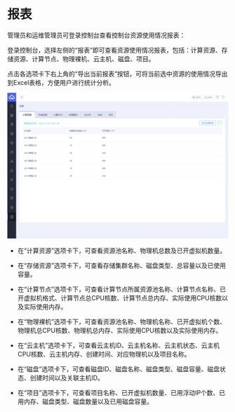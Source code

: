 # 报表

管理员和运维管理员可登录控制台查看控制台资源使用情况报表：

登录控制台，选择左侧的“报表”即可查看资源使用情况报表，包括：计算资源、存储资源、计算节点、物理裸机、云主机、磁盘、项目。

点击各选项卡下右上角的“导出当前报表”按钮，可将当前选中资源的使用情况导出到Excel表格，方便用户进行统计分析。

![](/assets/报表-计算资源.png)

* 在“计算资源”选项卡下，可查看资源池名称、物理机总数及已开虚拟机数量。
* 在“存储资源”选项卡下，可查看存储集群名称、磁盘类型、总容量以及已使用容量。
* 在“计算节点”选项卡下，可查看计算节点所属资源池名称、计算节点名称、已开虚拟机格式、计算节点总CPU核数、计算节点总内存、实际使用CPU核数以及实际使用内存。
* 在“物理裸机”选项卡下，可查看资源池名称、物理机名称、已开虚拟机个数、物理机总CPU核数、物理机总内存、实际使用CPU核数以及实际使用内存。
* 在“云主机”选项卡下，可查看云主机ID、云主机名称、云主机状态、云主机CPU核数、云主机内存、创建时间、对应物理机以及项目名称。

* 在“磁盘”选项卡下，可查看磁盘ID、磁盘名称、磁盘类型、磁盘容量、磁盘状态、创建时间以及关联主机ID。
* 在“项目”选项卡下，可查看项目名称、已开虚拟机数量、已用浮动IP个数、已用内存、磁盘类型、磁盘数量以及已用磁盘容量。
